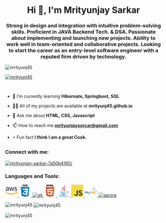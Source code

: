 

<h1 align="center">Hi 👋, I'm Mrityunjay Sarkar</h1>
<h3 align="center">Strong in design and integration with intuitive problem-solving skills. Proficient in JAVA Backend Tech. & DSA. Passionate about implementing and launching new projects. Ability to work well in team-oriented and collaborative projects. Looking to start the career as an entry-level software engineer with a reputed firm driven by technology.</h3>

<p align="left"> <img src="https://komarev.com/ghpvc/?username=mrityunj45&label=Profile%20views&color=0e75b6&style=flat" alt="mrityunj45" /> </p>

<p align="left"> <a href="https://github.com/ryo-ma/github-profile-trophy"><img src="https://github-profile-trophy.vercel.app/?username=mrityunj45" alt="mrityunj45" /></a> </p>

<p align="left"> <a href="https://twitter.com/" target="blank"><img src="https://img.shields.io/twitter/follow/?logo=twitter&style=for-the-badge" alt="" /></a> </p>

- 🌱 I’m currently learning **Hibernate, Springboot, SQL**

- 👨‍💻 All of my projects are available at **mrityunj45.github.io**

- 💬 Ask me about **HTML, CSS, Javascript**

- 📫 How to reach me **mrityunjaysorcar@gmail.com**

- ⚡ Fun fact **I think I am a great Cook.**

<h3 align="left">Connect with me:</h3>
<p align="left">
<a href="https://linkedin.com/in/mrityunjay-sarkar-7a50b4165/" target="blank"><img align="center" src="https://raw.githubusercontent.com/rahuldkjain/github-profile-readme-generator/master/src/images/icons/Social/linked-in-alt.svg" alt="mrityunjay-sarkar-7a50b4165/" height="30" width="40" /></a>
</p>

<h3 align="left">Languages and Tools:</h3>
<p align="left"> <a href="https://aws.amazon.com" target="_blank" rel="noreferrer"> <img src="https://raw.githubusercontent.com/devicons/devicon/master/icons/amazonwebservices/amazonwebservices-original-wordmark.svg" alt="aws" width="40" height="40"/> </a> <a href="https://www.w3schools.com/css/" target="_blank" rel="noreferrer"> <img src="https://raw.githubusercontent.com/devicons/devicon/master/icons/css3/css3-original-wordmark.svg" alt="css3" width="40" height="40"/> </a> <a href="https://git-scm.com/" target="_blank" rel="noreferrer"> <img src="https://www.vectorlogo.zone/logos/git-scm/git-scm-icon.svg" alt="git" width="40" height="40"/> </a> <a href="https://www.w3.org/html/" target="_blank" rel="noreferrer"> <img src="https://raw.githubusercontent.com/devicons/devicon/master/icons/html5/html5-original-wordmark.svg" alt="html5" width="40" height="40"/> </a> <a href="https://www.java.com" target="_blank" rel="noreferrer"> <img src="https://raw.githubusercontent.com/devicons/devicon/master/icons/java/java-original.svg" alt="java" width="40" height="40"/> </a> <a href="https://developer.mozilla.org/en-US/docs/Web/JavaScript" target="_blank" rel="noreferrer"> <img src="https://raw.githubusercontent.com/devicons/devicon/master/icons/javascript/javascript-original.svg" alt="javascript" width="40" height="40"/> </a> <a href="https://www.mysql.com/" target="_blank" rel="noreferrer"> <img src="https://raw.githubusercontent.com/devicons/devicon/master/icons/mysql/mysql-original-wordmark.svg" alt="mysql" width="40" height="40"/> </a> <a href="https://spring.io/" target="_blank" rel="noreferrer"> <img src="https://www.vectorlogo.zone/logos/springio/springio-icon.svg" alt="spring" width="40" height="40"/> </a> </p>

<p><img align="left" src="https://github-readme-stats.vercel.app/api/top-langs?username=mrityunj45&show_icons=true&locale=en&layout=compact" alt="mrityunj45" /></p>

<p>&nbsp;<img align="center" src="https://github-readme-stats.vercel.app/api?username=mrityunj45&show_icons=true&locale=en" alt="mrityunj45" /></p>

<p><img align="center" src="https://github-readme-streak-stats.herokuapp.com/?user=mrityunj45&" alt="mrityunj45" /></p>


